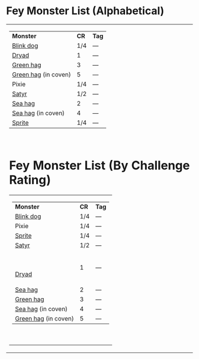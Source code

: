 # **Fey Monster List (Alphabetical)**

<table><tbody><tr class="odd"><td><table><tbody><tr class="odd"><td><strong>Monster</strong></td><td><strong>CR</strong></td><td><strong>Tag</strong></td></tr><tr class="even"><td><a href="onenote:Beasts.one#Blink Dog&amp;section-id={DC5D9E37-6B13-41FF-8159-74CF141DCBAE}&amp;page-id={531F6C4A-FD84-4490-A840-2673C14E3394}&amp;end&amp;base-path=https://d.docs.live.net/8ef41446453a2105/Documents/Adventure Academy/SRD Reference/Monster Manual">Blink dog</a></td><td>1/4</td><td>—</td></tr><tr class="odd"><td><a href="onenote:A-D.one#Dryad&amp;section-id={F472D24E-A997-4793-BF1A-3183E4CB6DF7}&amp;page-id={2722CC4C-7A4F-4B8A-98D7-9B4F8A88EE2B}&amp;end&amp;base-path=https://d.docs.live.net/8ef41446453a2105/Documents/Adventure Academy/SRD Reference/Monster Manual">Dryad</a></td><td>1</td><td>—</td></tr><tr class="even"><td><a href="onenote:E-M.one#Green Hag&amp;section-id={63DAD164-E485-4FE2-939F-9A5E2BCFD6F1}&amp;page-id={4B679163-6008-41E7-AA1E-B71C4A5E95FE}&amp;end&amp;base-path=https://d.docs.live.net/8ef41446453a2105/Documents/Adventure Academy/SRD Reference/Monster Manual">Green hag</a></td><td>3</td><td>—</td></tr><tr class="odd"><td><a href="onenote:E-M.one#Green Hag&amp;section-id={63DAD164-E485-4FE2-939F-9A5E2BCFD6F1}&amp;page-id={4B679163-6008-41E7-AA1E-B71C4A5E95FE}&amp;end&amp;base-path=https://d.docs.live.net/8ef41446453a2105/Documents/Adventure Academy/SRD Reference/Monster Manual">Green hag</a> (in coven)</td><td>5</td><td>—</td></tr><tr class="even"><td>Pixie</td><td>1/4</td><td>—</td></tr><tr class="odd"><td><a href="onenote:N-Z.one#Satyr&amp;section-id={4708E634-CDC9-45E3-91B3-22EC67217BDC}&amp;page-id={5E7208F2-CCC5-47E5-9BE4-0A14E0E7D640}&amp;end&amp;base-path=https://d.docs.live.net/8ef41446453a2105/Documents/Adventure Academy/SRD Reference/Monster Manual">Satyr</a></td><td>1/2</td><td>—</td></tr><tr class="even"><td><a href="onenote:E-M.one#Sea Hag&amp;section-id={63DAD164-E485-4FE2-939F-9A5E2BCFD6F1}&amp;page-id={BEFDC258-F46D-4A67-BE75-67777AC0043D}&amp;end&amp;base-path=https://d.docs.live.net/8ef41446453a2105/Documents/Adventure Academy/SRD Reference/Monster Manual">Sea hag</a></td><td>2</td><td>—</td></tr><tr class="odd"><td><a href="onenote:E-M.one#Sea Hag&amp;section-id={63DAD164-E485-4FE2-939F-9A5E2BCFD6F1}&amp;page-id={BEFDC258-F46D-4A67-BE75-67777AC0043D}&amp;end&amp;base-path=https://d.docs.live.net/8ef41446453a2105/Documents/Adventure Academy/SRD Reference/Monster Manual">Sea hag</a> (in coven)</td><td>4</td><td>—</td></tr><tr class="even"><td><a href="onenote:N-Z.one#Sprite&amp;section-id={4708E634-CDC9-45E3-91B3-22EC67217BDC}&amp;page-id={20C1B072-7179-4395-B94B-2A9B2C9E1475}&amp;end&amp;base-path=https://d.docs.live.net/8ef41446453a2105/Documents/Adventure Academy/SRD Reference/Monster Manual">Sprite</a></td><td>1/4</td><td>—</td></tr></tbody></table><p> </p>

# **Fey Monster List (By Challenge Rating)**

<table><tbody><tr class="odd"><td><table><tbody><tr class="odd"><td><strong>Monster</strong></td><td><strong>CR</strong></td><td><strong>Tag</strong></td></tr><tr class="even"><td><a href="onenote:Beasts.one#Blink Dog&amp;section-id={DC5D9E37-6B13-41FF-8159-74CF141DCBAE}&amp;page-id={531F6C4A-FD84-4490-A840-2673C14E3394}&amp;end&amp;base-path=https://d.docs.live.net/8ef41446453a2105/Documents/Adventure Academy/SRD Reference/Monster Manual">Blink dog</a></td><td>1/4</td><td>—</td></tr><tr class="odd"><td>Pixie</td><td>1/4</td><td>—</td></tr><tr class="even"><td><a href="onenote:N-Z.one#Sprite&amp;section-id={4708E634-CDC9-45E3-91B3-22EC67217BDC}&amp;page-id={20C1B072-7179-4395-B94B-2A9B2C9E1475}&amp;end&amp;base-path=https://d.docs.live.net/8ef41446453a2105/Documents/Adventure Academy/SRD Reference/Monster Manual">Sprite</a></td><td>1/4</td><td>—</td></tr><tr class="odd"><td><a href="onenote:N-Z.one#Satyr&amp;section-id={4708E634-CDC9-45E3-91B3-22EC67217BDC}&amp;page-id={5E7208F2-CCC5-47E5-9BE4-0A14E0E7D640}&amp;end&amp;base-path=https://d.docs.live.net/8ef41446453a2105/Documents/Adventure Academy/SRD Reference/Monster Manual">Satyr</a></td><td>1/2</td><td>—</td></tr><tr class="even"><td><p> </p><p><a href="onenote:A-D.one#Dryad&amp;section-id={F472D24E-A997-4793-BF1A-3183E4CB6DF7}&amp;page-id={2722CC4C-7A4F-4B8A-98D7-9B4F8A88EE2B}&amp;end&amp;base-path=https://d.docs.live.net/8ef41446453a2105/Documents/Adventure Academy/SRD Reference/Monster Manual">Dryad</a></p></td><td>1</td><td>—</td></tr><tr class="odd"><td><a href="onenote:E-M.one#Sea Hag&amp;section-id={63DAD164-E485-4FE2-939F-9A5E2BCFD6F1}&amp;page-id={BEFDC258-F46D-4A67-BE75-67777AC0043D}&amp;end&amp;base-path=https://d.docs.live.net/8ef41446453a2105/Documents/Adventure Academy/SRD Reference/Monster Manual">Sea hag</a></td><td>2</td><td>—</td></tr><tr class="even"><td><a href="onenote:E-M.one#Green Hag&amp;section-id={63DAD164-E485-4FE2-939F-9A5E2BCFD6F1}&amp;page-id={4B679163-6008-41E7-AA1E-B71C4A5E95FE}&amp;end&amp;base-path=https://d.docs.live.net/8ef41446453a2105/Documents/Adventure Academy/SRD Reference/Monster Manual">Green hag</a></td><td>3</td><td>—</td></tr><tr class="odd"><td><a href="onenote:E-M.one#Sea Hag&amp;section-id={63DAD164-E485-4FE2-939F-9A5E2BCFD6F1}&amp;page-id={BEFDC258-F46D-4A67-BE75-67777AC0043D}&amp;end&amp;base-path=https://d.docs.live.net/8ef41446453a2105/Documents/Adventure Academy/SRD Reference/Monster Manual">Sea hag</a> (in coven)</td><td>4</td><td>—</td></tr><tr class="even"><td><a href="onenote:E-M.one#Green Hag&amp;section-id={63DAD164-E485-4FE2-939F-9A5E2BCFD6F1}&amp;page-id={4B679163-6008-41E7-AA1E-B71C4A5E95FE}&amp;end&amp;base-path=https://d.docs.live.net/8ef41446453a2105/Documents/Adventure Academy/SRD Reference/Monster Manual">Green hag</a> (in coven)</td><td>5</td><td>—</td></tr></tbody></table><p> </p>